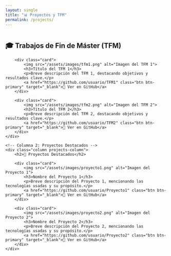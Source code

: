 ```yaml
---
layout: single
title: "📊 Proyectos y TFM"
permalink: /projects/
---
```


<div class="projects-tfm-section">
    <!-- Columna 1: Trabajos de Fin de Máster -->
    <div class="column tfm-column">
        <h2>🎓 Trabajos de Fin de Máster (TFM)</h2>

        <div class="card">
            <img src="/assets/images/tfm1.png" alt="Imagen del TFM 1">
            <h3>Título del TFM 1</h3>
            <p>Breve descripción del TFM 1, destacando objetivos y resultados clave.</p>
            <a href="https://github.com/usuario/TFM1" class="btn btn-primary" target="_blank">🔗 Ver en GitHub</a>
        </div>

        <div class="card">
            <img src="/assets/images/tfm2.png" alt="Imagen del TFM 2">
            <h3>Título del TFM 2</h3>
            <p>Breve descripción del TFM 2, destacando objetivos y resultados clave.</p>
            <a href="https://github.com/usuario/TFM2" class="btn btn-primary" target="_blank">🔗 Ver en GitHub</a>
        </div>
    </div>

    <!-- Columna 2: Proyectos Destacados -->
    <div class="column projects-column">
        <h2>🚀 Proyectos Destacados</h2>

        <div class="card">
            <img src="/assets/images/proyecto1.png" alt="Imagen del Proyecto 1">
            <h3>Nombre del Proyecto 1</h3>
            <p>Breve descripción del Proyecto 1, mencionando las tecnologías usadas y su propósito.</p>
            <a href="https://github.com/usuario/Proyecto1" class="btn btn-primary" target="_blank">🔗 Ver en GitHub</a>
        </div>

        <div class="card">
            <img src="/assets/images/proyecto2.png" alt="Imagen del Proyecto 2">
            <h3>Nombre del Proyecto 2</h3>
            <p>Breve descripción del Proyecto 2, mencionando las tecnologías usadas y su propósito.</p>
            <a href="https://github.com/usuario/Proyecto2" class="btn btn-primary" target="_blank">🔗 Ver en GitHub</a>
        </div>
    </div>
</div>
